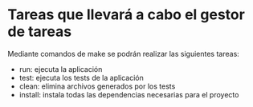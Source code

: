 # Tareas que llevará a cabo el gestor de tareas

Mediante comandos de make se podrán realizar las siguientes tareas:

- run: ejecuta la aplicación
- test: ejecuta los tests de la aplicación
- clean: elimina archivos generados por los tests
- install: instala todas las dependencias necesarias para el proyecto
